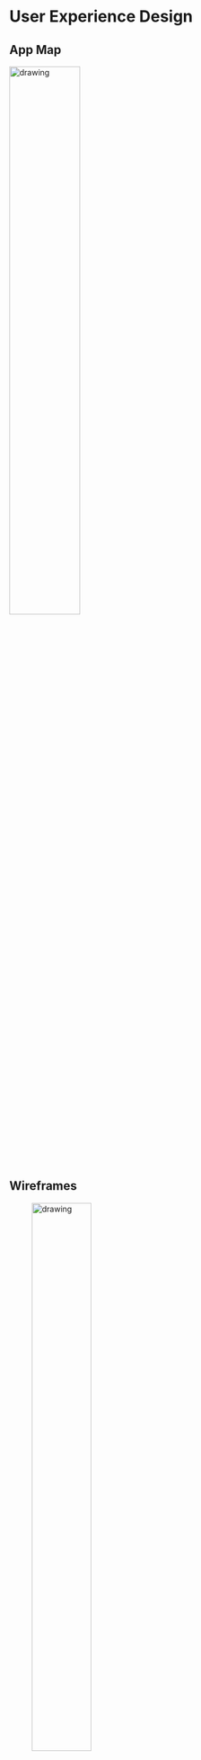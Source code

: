 # User Experience Design

## App Map

<img src="./ux-design/Team-Stranger-App-Map.png" alt="drawing" height="50%"/>

## Wireframes

<figure>
    <img src="./ux-design/wireframes/Sign-In-Page.png" alt="drawing" width="50%"/>
    <figcaption> Sign In Page
</figure>
<br>
<figure>
    <img src="./ux-design/wireframes/Home-Page.png" alt="drawing" width="50%"/>
    <figcaption> Home Page
</figure>
<br>
<figure>
    <img src="./ux-design/wireframes/New-Message-Page.png" alt="drawing" width="50%"/>
    <figcaption> New Message Page
</figure>
<br>
<figure>
    <img src="./ux-design/wireframes/History.png" alt="drawing" width="50%"/>
    <figcaption> Message History
</figure>
<br>
<figure>
    <img src="./ux-design/wireframes/Stats.png" alt="drawing" width="50%"/>
    <figcaption> Stats
</figure>
<br>
<figure>
    <img src="./ux-design/wireframes/Profile.png" alt="drawing" width="50%"/>
    <figcaption> Profile
</figure>
<br>
<figure>
    <img src="./ux-design/wireframes/Settings-Page.png" alt="drawing" width="50%"/>
    <figcaption> Settings Page
</figure>

<br>

- [app map & wireframe instructions](instructions-0a-app-map-wireframes.md).
- [prototype instructions](instructions-0b-prototyping.md)
